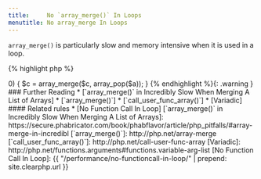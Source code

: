 ```yaml
---
title:     No `array_merge()` In Loops
menutitle: No array_merge In Loops
---
```


`array_merge()` is particularly slow and memory intensive when it is used in a loop. 

{% highlight php %}
<?php
$result = array();
foreach ($source as $list) {
  $result = array_merge($result, $list);
}

{% endhighlight %}


At each iteration, PHP will copy the array into another temporary array, leading to as many temporary allocation as there are elements in the original `$source` array. Each time, the memory allocated will be more than the previous one, accelerating the memory usage. 

Beside the memory allocation, the copy of the data from one temporary value to the other will also consume time and processing power. 

The solution to this problem is to call `array_merge()` once with all its arguments. In this case, or if the number of arrays to be merged is unknown at development time, using variadic functions or `call_user_func_array()` is also much more efficient.

{% highlight php %}
<?php
$result = array_merge($source[0], $source[1], $source[2]);

// PHP 5.6 and later
$result = array_merge(...$source);

// PHP 5.5 and before
$result = call_user_func_array('array_merge', $source);

{% endhighlight %}


### Rule Details

The following snippets are considered a warning:

{% highlight php %}
<?php
foreach($a as $b) {
	$c = array_merge($c, $b);
}

for($i = 0; $i < 10; $i++) {
	$c = array_merge($c, $array[$i]);
}

while(count($a) > 0) {
	$c = array_merge($c, array_pop($a));
}
	
{% endhighlight %}{: .warning }


### Further Reading

* [`array_merge()` in Incredibly Slow When Merging A List of Arrays]
* [`array_merge()`]
* [`call_user_func_array()`]
* [Variadic]


#### Related rules

* [No Function Call In Loop]



[`array_merge()` in Incredibly Slow When Merging A List of Arrays]: https://secure.phabricator.com/book/phabflavor/article/php_pitfalls/#array-merge-in-incredibl
[`array_merge()`]: http://php.net/array-merge
[`call_user_func_array()`]: http://php.net/call-user-func-array
[Variadic]: http://php.net/functions.arguments#functions.variable-arg-list
[No Function Call In Loop]: {{ "/performance/no-functioncall-in-loop/" | prepend: site.clearphp.url }}